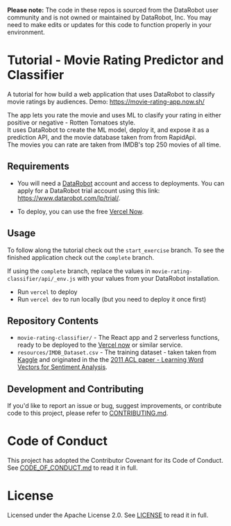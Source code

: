 **Please note:** The code in these repos is sourced from the DataRobot user community and is not owned or maintained by DataRobot, Inc. You may need to make edits or updates for this code to function properly in your environment.

# Tutorial - Movie Rating Predictor and Classifier

A tutorial for how build a web application that uses DataRobot to classify movie ratings by audiences.
Demo: https://movie-rating-app.now.sh/

The app lets you rate the movie and uses ML to clasify your rating in either positive or negative - Rotten Tomatoes style. <br/>
It uses DataRobot to create the ML model, deploy it, and expose it as a prediction API, and the movie database taken from from RapidApi. <br/>
The movies you can rate are taken from IMDB's top 250 movies of all time.

## Requirements 

- You will need a [DataRobot](datarobot.com) account and access to deployments. You can apply for a DataRobot trial account using this link: https://www.datarobot.com/lp/trial/.

- To deploy, you can use the free [Vercel Now](https://vercel.com/now).

## Usage

To follow along the tutorial check out the `start_exercise` branch.
To see the finished application check out the `complete` branch.

If using the `complete` branch, replace the values in `movie-rating-classifier/api/_env.js` with your values from your DataRobot installation.

- Run `vercel` to deploy
- Run `vercel dev` to run locally (but you need to deploy it once first)

## Repository Contents

- `movie-rating-classifier/` - The React app and 2 serverless functions, ready to be deployed to the [Vercel now](https://vercel.com/now) or similar service.
- `resources/IMDB_Dataset.csv` - The training dataset -  taken taken from [Kaggle](https://www.kaggle.com/lakshmi25npathi/imdb-dataset-of-50k-movie-reviews) and originated in the  the [2011 ACL paper - Learning Word Vectors for Sentiment Analysis](http://ai.stanford.edu/~amaas/data/sentiment/).

## Development and Contributing

If you'd like to report an issue or bug, suggest improvements, or contribute code to this project, please refer to [CONTRIBUTING.md](CONTRIBUTING.md).

# Code of Conduct

This project has adopted the Contributor Covenant for its Code of Conduct. 
See [CODE_OF_CONDUCT.md](CODE_OF_CONDUCT.md) to read it in full.

# License

Licensed under the Apache License 2.0. 
See [LICENSE](LICENSE) to read it in full.


